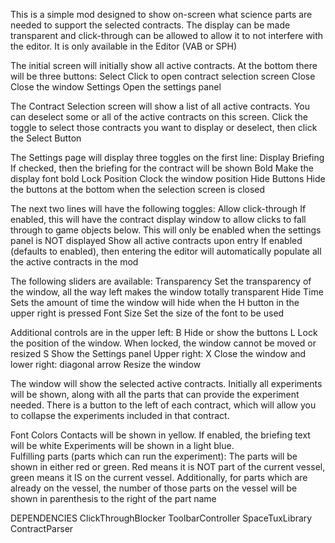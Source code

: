 
This is a simple mod designed to show on-screen what science parts are needed to support the selected contracts.  The display can be made transparent and click-through can be allowed to allow it to not interfere with the editor.  It is only available in the Editor (VAB or SPH)

The initial screen will initially show all active contracts.  At the bottom there will be three buttons:
	Select		Click to open contract selection screen
	Close		Close the window
	Settings	Open the settings panel

The Contract Selection screen will show a list of all active contracts.  You can deselect some or all of the active contracts on this screen.  Click the toggle to select those contracts you want to display or deselect, then click the Select Button

The Settings page will display three toggles on the first line:
	Display Briefing						If checked, then the briefing for the contract will be shown
	Bold									Make the display font bold
	Lock Position							Clock the window position
	Hide Buttons							Hide the buttons at the bottom when the selection screen is closed

The next two lines will have the following toggles:
	Allow click-through						If enabled, this will have the contract display window to 
											allow clicks to fall through to game objects below.  This 
											will only be enabled when the settings panel is NOT displayed
	Show all active contracts upon entry	If enabled (defaults to enabled), then entering the editor will
											automatically populate all the active contracts in the mod

The following sliders are available:
	Transparency							Set the transparency of the window, all the way left makes the 
											window totally transparent
	Hide Time								Sets the amount of time the window will hide when the H button 
											in the upper right is pressed
	Font Size								Set the size of the font to be used

Additional controls are in the upper left:
	B					Hide or show the buttons
	L					Lock the position of the window.  When locked, the window cannot be moved or resized
	S					Show the Settings panel
Upper right:
	X					Close the window
and lower right:
	diagonal arrow		Resize the window


The window will show the selected active contracts.  Initially all experiments will be shown, along with all 
the parts that can provide the experiment needed.  There is a button to the left of each contract, which will
allow you to collapse the experiments included in that contract.

Font Colors
Contacts will be shown in yellow.
If enabled, the briefing text will be white
Experiments will be shown in a light blue.  
Fulfilling parts (parts which can run the experiment):  The parts will be shown in either red or green.  Red means it is NOT part of the current vessel, green means it IS on the current vessel.  Additionally, for parts which are already on the vessel, the number of those parts on the vessel will be shown in parenthesis to the right of the part name


DEPENDENCIES
	ClickThroughBlocker
	ToolbarController
	SpaceTuxLibrary
	ContractParser


